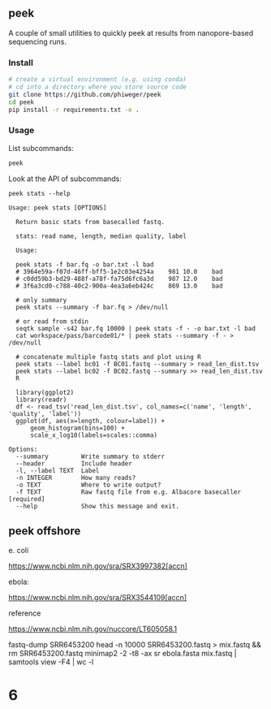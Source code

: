 ## peek

A couple of small utilities to quickly peek at results from nanopore-based sequencing runs.

### Install

```bash
# create a virtual environment (e.g. using conda)
# cd into a directory where you store source code
git clone https://github.com/phiweger/peek
cd peek 
pip install -r requirements.txt -e .
```

### Usage

List subcommands:

```bash
peek
```

Look at the API of subcommands:

```
peek stats --help

Usage: peek stats [OPTIONS]

  Return basic stats from basecalled fastq.

  stats: read name, length, median quality, label

  Usage:

  peek stats -f bar.fq -o bar.txt -l bad
  # 3964e59a-f07d-46ff-bff5-1e2c03e4254a    981 10.0    bad
  # c0dd59b3-bd29-488f-a78f-fa75d6fc6a3d    987 12.0    bad
  # 3f6a3cd0-c788-40c2-900a-4ea3a6eb424c    869 13.0    bad

  # only summary
  peek stats --summary -f bar.fq > /dev/null

  # or read from stdin
  seqtk sample -s42 bar.fq 10000 | peek stats -f - -o bar.txt -l bad
  cat workspace/pass/barcode01/* | peek stats --summary -f - > /dev/null

  # concatenate multiple fastq stats and plot using R
  peek stats --label bc01 -f BC01.fastq --summary > read_len_dist.tsv
  peek stats --label bc02 -f BC02.fastq --summary >> read_len_dist.tsv
  R

  library(ggplot2)
  library(readr)
  df <- read_tsv('read_len_dist.tsv', col_names=c('name', 'length', 'quality', 'label'))
  ggplot(df, aes(x=length, colour=label)) +
      geom_histogram(bins=100) +
      scale_x_log10(labels=scales::comma)

Options:
  --summary         Write summary to stderr
  --header          Include header
  -l, --label TEXT  Label
  -n INTEGER        How many reads?
  -o TEXT           Where to write output?
  -f TEXT           Raw fastq file from e.g. Albacore basecaller  [required]
  --help            Show this message and exit.
```

## peek offshore

e. coli

https://www.ncbi.nlm.nih.gov/sra/SRX3997382[accn]

ebola:

https://www.ncbi.nlm.nih.gov/sra/SRX3544109[accn]


reference

https://www.ncbi.nlm.nih.gov/nuccore/LT605058.1

fastq-dump SRR6453200
head -n 10000 SRR6453200.fastq > mix.fastq && rm SRR6453200.fastq
minimap2 -2 -t8 -ax sr ebola.fasta mix.fastq | samtools view -F4 | wc -l
# 6




